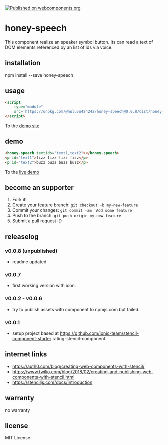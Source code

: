 [![Published on webcomponents.org](https://img.shields.io/badge/webcomponents.org-published-blue.svg)](https://www.webcomponents.org/element/honey-speech)

# honey-speech

This component realize an speaker symbol button. Its can read a text of
DOM elements referenced by an list of ids via voice.

## installation

npm install --save honey-speech

## usage

```html
<script 
    type="module" 
    src='https://unpkg.com/@huluvu424242/honey-speech@0.0.8/dist/honey-speech/honey-speech.js'>
</script>
```
To the [demo site](https://funthomas424242.github.io/honey-speech-component/index.html)

## demo

<!--
```
<custom-element-demo>
  <template>
    <link rel="import" href="docs/index.html">
    <next-code-block></next-code-block>
  </template>
</custom-element-demo>
```
-->
```html
<honey-speech textids="text1,text2"></honey-speech>
<p id="text1">fizz fizz fizz fizz</p>
<p id="text2">buzz buzz buzz buzz</p>
```
To the [live demo](https://funthomas424242.github.io/honey-speech-component/index.html)


## become an supporter

1. Fork it!
2. Create your feature branch: `git checkout -b my-new-feature`
3. Commit your changes: `git commit -am 'Add some feature'`
4. Push to the branch: `git push origin my-new-feature`
5. Submit a pull request :D

## releaselog

### v0.0.8 (unpublished)

* readme updated

### v0.0.7

* first working version with icon.

### v0.0.2 - v0.0.6 

* try to publish assets with component to npmjs.com but failed.

### v0.0.1

* setup project based at https://github.com/ionic-team/stencil-component-starter rating-stencil-component

## internet links

* https://auth0.com/blog/creating-web-components-with-stencil/
* https://www.twilio.com/blog/2018/02/creating-and-publishing-web-components-with-stencil.html
* https://stenciljs.com/docs/introduction

## warranty

no warranty

## license

MIT License